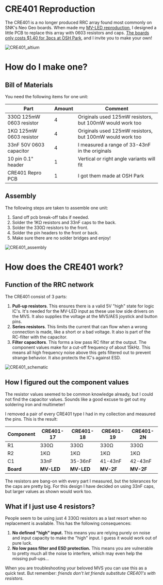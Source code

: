 
# CRE401 Reproduction
The CRE401 is a no longer produced RRC array found most commonly on SNK's Neo Geo boards. When made my [MV-LED reproduction](https://github.com/mourix/MV-LED), I designed a little PCB to replace this array with 0603 resistors and caps. [The boards only costs $1.40 for 3pcs at OSH Park](https://oshpark.com/shared_projects/n6dnZQR1), and I invite you to make your own!

![CRE401_altium](https://raw.githubusercontent.com/mourix/CRE401_Reproduction/main/Pictures/CRE401_altium.jpg)
# How do I make one?
## Bill of Materials
You need the following items for one unit:

|Part|Amount|Comment|
|--|--|--|
|330Ω 125mW 0603 resistor|4|Originals used 125mW resistors, but 100mW would work too|
|1KΩ 125mW 0603 resistor|4|Originals used 125mW resistors, but 100mW would work too|
|33nF 50V 0603 capacitor|4|I measured a range of 33-43nF in the originals
|10 pin 0.1" header|1|Vertical or right angle variants will fit
|CRE401 Repro PCB|1|I got them made at OSH Park

## Assembly
The following steps are taken to assemble one unit:
1. Sand off pcb break-off tabs if needed.
2. Solder the 1KΩ resistors and 33nF caps to the back.
3. Solder the 330Ω resistors to the front.
4. Solder the pin headers to the front or back.
5. Make sure there are no solder bridges and enjoy!

![CRE401_assembly](https://raw.githubusercontent.com/mourix/CRE401_Reproduction/main/Pictures/CRE401_assembly.jpg)

# How does the CRE401 work?
## Function of the RRC network
The CRE401 consist of 3 parts:
1. **Pull-up resistors**. This ensures there is a valid 5V "high" state for logic IC's. It's needed for the MV-LED input as these use low side drivers on the MVS. It also supplies the voltage at the MVS/AES joystick and button pins.
2. **Series resistors**. This limits the current that can flow when a wrong connection is made, like a short or a bad voltage. It also is part of the RC-filter with the capacitor.
3. **Filter capacitors**. This forms a low pass RC filter at the output. The component values make for a cut-off frequency of about 15kHz. This means all high frequency noise above this gets filtered out to prevent strange behavior. It also protects the IC's against ESD.

![CRE401_schematic](https://raw.githubusercontent.com/mourix/CRE401_Reproduction/main/Pictures/CRE401_schematic.jpg)

## How I figured out the component values
The resistor values seemed to be common knowledge already, but I could not find the capacitor values. Sounds like a good excuse to get out my soldering iron and multimeter!

I removed a pair of every CRE401 type I had in my collection and measured the pins. This is the result:

|Component|CRE401-17|CRE401-18|CRE401-19|CRE401-2N|
|--|--|--|--|--|
|R1|330Ω|330Ω|330Ω|330Ω|
|R2|1KΩ|1KΩ|1KΩ|1KΩ|
|C1|33nF|35-36nF|41-43nF|42-43nF|
|**Board**|**MV-LED**|**MV-LED**|**MV-2F**|**MV-2F**|

The resistors are bang-on with every part I measured, but the tolerances for the caps are pretty big. For this design I have decided on using 33nF caps, but larger values as shown would work too.

## What if I just use 4 resistors?
People seem to be using just 4 330Ω resistors as a last resort when no replacement is available. This has the following consequences:

 1. **No defined "high" input.** This means you are relying purely on noise and input capacity to make the "high" input. I guess it would work out of pure luck.
 2. **No low pass filter and ESD protection.** This means you are vulnerable to pretty much all the noise to interfere, which may even help the missing pull-ups...

When you are troubleshooting your beloved MVS you can use this as a quick test. But remember: *friends don't let friends substitute CRE401's with resistors*.

